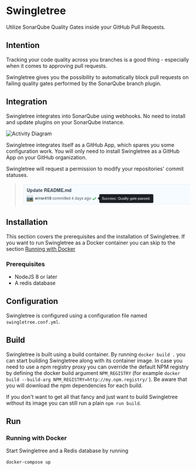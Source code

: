# Swingletree

Utilize SonarQube Quality Gates inside your GitHub Pull Requests.

## Intention

Tracking your code quality across you branches is a good thing - especially when it comes to approving pull requests.

Swingletree gives you the possibility to automatically block pull requests on failing quality gates performed by the SonarQube branch plugin.

## Integration

Swingletree integrates into SonarQube using webhooks. No need to install and update plugins on your SonarQube instance.

![Activity Diagram](http://www.plantuml.com/plantuml/png/5SqnZW8n34RXVa-n781OI1I8QgvY4YjZAOaZ-myZRizGlTTzMu0TgxU_Y_Pfvthxtu4PJoBd8rN5lbuhnBCDo43AradSpU-t1yMXepQ1Yr3dW3WLoq6SeM_5vrgKgtDFysTiCihPBm00)

Swingletree integrates itself as a GitHub App, which spares you some configuration work. You will only need to install Swingletree as a GitHub App on your GitHub organization.

Swingletree will request a permission to modify your repositories' commit statuses.

> ![Commit Status](./docs/commit-status.png)


## Installation

This section covers the prerequisites and the installation of Swingletree. If you want to run Swingletree as a Docker container you can skip to the section [Running with Docker](#running-with-docker) 

### Prerequisites

* NodeJS 8 or later
* A redis database

## Configuration

Swingletree is configured using a configuration file named `swingletree.conf.yml`.

## Build

Swingletree is built using a build container. By running `docker build .` you can start building Swingletree along with its container image. In case you need to use a npm registry proxy you can override the default NPM registry by defining the docker build argument `NPM_REGISTRY` (for example `docker build --build-arg NPM_REGISTRY=http://my.npm.registry/` ). Be aware that you will download the npm dependencies for each build.

If you don't want to get all that fancy and just want to build Swingletree without its image you can still run a plain `npm run build`.

## Run

### Running with Docker

Start Swingletree and a Redis database by running

```
docker-compose up
```